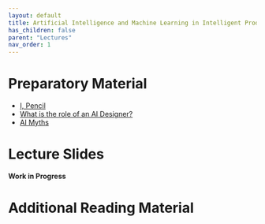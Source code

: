 ```yaml
---
layout: default
title: Artificial Intelligence and Machine Learning in Intelligent Products, Services, and Systems (design)
has_children: false
parent: "Lectures"
nav_order: 1
---
```

# Preparatory Material

- [I, Pencil](https://en.wikisource.org/wiki/I,_Pencil)
- [What is the role of an AI Designer?](https://amandalinden.medium.com/what-is-the-role-of-an-a-i-designer-6943711046ec)
- [AI Myths](https://www.aimyths.org)

# Lecture Slides

__Work in Progress__

# Additional Reading Material

